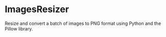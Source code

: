 # ImagesResizer
Resize and convert a batch of images to PNG format using Python and the Pillow library.
